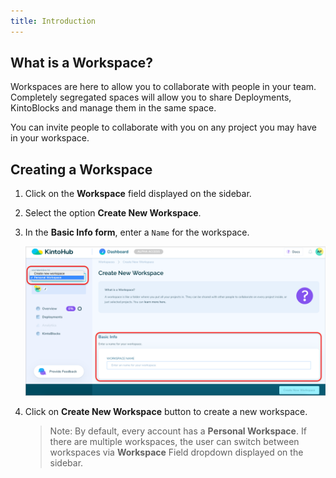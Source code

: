 ```yaml
---
title: Introduction
---
```


## What is a Workspace?

Workspaces are here to allow you to collaborate with people in your team. Completely segregated spaces will allow you to share Deployments, KintoBlocks and manage them in the same space.

You can invite people to collaborate with you on any project you may have in your workspace.


## Creating a Workspace

1. Click on the **Workspace** field displayed on the sidebar.

2. Select the option **Create New Workspace**.

3. In the **Basic Info form**, enter a `Name` for the workspace.

   ![Screenshot](/docs/assets/create-workspace.png)

4. Click on **Create New Workspace** button to create a new workspace.

    >Note: By default, every account has a **Personal Workspace**. If there are multiple workspaces, the user can switch between workspaces via **Workspace** Field dropdown displayed on the sidebar.
